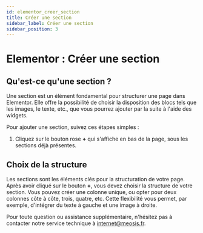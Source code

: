 ```yaml
---
id: elementor_creer_section
title: Créer une section
sidebar_label: Créer une section
sidebar_position: 3
---
```


# Elementor : Créer une section

## Qu'est-ce qu'une section ?

Une section est un élément fondamental pour structurer une page dans Elementor. Elle offre la possibilité de choisir la disposition des blocs tels que les images, le texte, etc., que vous pourrez ajouter par la suite à l'aide des widgets.

Pour ajouter une section, suivez ces étapes simples :

1. Cliquez sur le bouton rose **+** qui s'affiche en bas de la page, sous les sections déjà présentes.

## Choix de la structure

Les sections sont les éléments clés pour la structuration de votre page. Après avoir cliqué sur le bouton **+**, vous devez choisir la structure de votre section. Vous pouvez créer une colonne unique, ou opter pour deux colonnes côte à côte, trois, quatre, etc. Cette flexibilité vous permet, par exemple, d'intégrer du texte à gauche et une image à droite.

Pour toute question ou assistance supplémentaire, n'hésitez pas à contacter notre service technique à internet@meosis.fr.
